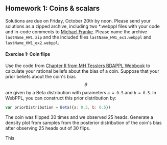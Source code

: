 ## Homework 1: Coins & scalars

<script src="https://cdn.mathjax.org/mathjax/latest/MathJax.js?config=TeX-AMS-MML_HTMLorMML" type="text/javascript"></script>

Solutions are due on Friday, October 20th by noon. Please send your solutions as a zipped archive, including two *.webppl files with your code and in-code comments to [Michael Franke](mailto:michael.franke@uni-tuebingen.de). Please name the archive `lastName_HW1.zip` and the included files `lastName_HW1_ex1.webppl` and `lastName_HW1_ex2.webppl`. 

#### Exercise 1: Coin flips

Use the code from [Chapter II from MH Tesslers BDAPPL Webbook](https://mhtess.github.io/bdappl/chapters/02-buildingModels.html) to calculate your rational beliefs about the bias of a coin. Suppose that your prior beliefs about the coin's bias $$\theta$$ are given by a Beta distribution with parameters `a = 0.5` and `b = 0.5`. In WebPPL, you can construct this prior distribution by:

```js
var priorDistribution = Beta({a: 0.5, b: 0.5})
```

The coin was flipped 30 times and we observed 25 heads. Generate a density plot from samples from the posterior distribution of the coin's bias after observing 25 heads out of 30 flips.

This 
